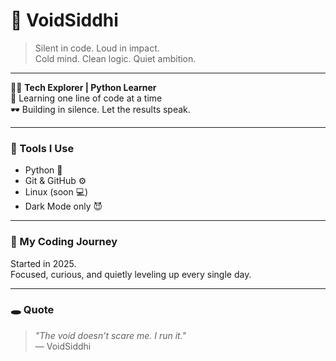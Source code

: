 
# 🖤 VoidSiddhi

> Silent in code. Loud in impact.  
> Cold mind. Clean logic. Quiet ambition.

---

👩‍💻 **Tech Explorer | Python Learner**  
🧠 Learning one line of code at a time  
🕶 Building in silence. Let the results speak.

---

### 🔧 Tools I Use
- Python 🐍
- Git & GitHub ⚙️
- Linux (soon 💻)
- Dark Mode only 😈

---

### 🌱 My Coding Journey
Started in 2025.  
Focused, curious, and quietly leveling up every single day.

---

### 🕳️ Quote
> *"The void doesn’t scare me. I run it."*  
> — VoidSiddhi

